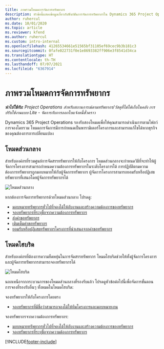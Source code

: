 ```yaml
---
title: ภาพรวมโหมดการจัดการทรัพยากร
description: หัวข้อนี้แสดงข้อมูลเกี่ยวกับฟังก์ชันการจัดการทรัพยากรใน Dynamics 365 Project Operations
author: ruhercul
ms.date: 10/01/2020
ms.topic: article
ms.reviewer: kfend
ms.author: ruhercul
ms.custom: intro-internal
ms.openlocfilehash: 41265534661e51565bf31105ef69cec9b3b181c3
ms.sourcegitcommit: 0fafe022731f0e1e8693382ff906e3f8541d34ca
ms.translationtype: HT
ms.contentlocale: th-TH
ms.lasthandoff: 07/07/2021
ms.locfileid: "6367914"
---
```

# <a name="resource-management-modes-overview"></a>ภาพรวมโหมดการจัดการทรัพยากร

_**นำไปใช้กับ:** Project Operations สำหรับสถานการณ์ตามทรัพยากร/วัสดุที่ไม่ได้เก็บในคลัง การปรับใช้งานแบบ Lite - จัดการกับการออกใบแจ้งหนี้ชั่วคราว_


Dynamics 365 Project Operations รองรับสองโหมดเพื่อให้คุณสามารถดำเนินการตามโฟลว์การจองโดยรวม โหมดการจัดการมีการกำหนดเป็นพารามิเตอร์โครงการและสามารถแก้ไขได้หากธุรกิจของคุณต้องการการเปลี่ยนแปลง    

## <a name="central-mode"></a>โหมดส่วนกลาง
สำหรับองค์กรที่รวมศูนย์การจัดสรรทรัพยากรให้กับโครงการ โหมดส่วนกลางจะกำหนดวิธีที่จะทำให้ผู้จัดการโครงการสามารถกำหนดความต้องการทรัพยากรในระดับโครงการได้ การปฏิบัติตามความต้องการทรัพยากรถูกมอบหมายให้กับผู้จัดการทรัพยากร ผู้จัดการโครงการสามารถยอมรับหรือปฏิเสธทรัพยากรที่เสนอโดยผู้จัดการทรัพยากรได้

![โหมดส่วนกลาง](./media/resource-management-central.png)

หากต้องการจัดการทรัพยากรด้วยโหมดส่วนกลาง โปรดดู:

- [มอบหมายทรัพยากรทั่วไปที่จองได้ให้กับงานและสร้างความต้องการของทรัพยากร](/dynamics365/project-service/assign-generic-bookable-resource)
- [จองทรัพยากรที่ระบุชื่อจากความต้องการทรัพยากร](/dynamics365/project-service/book-named-resource)
- [ส่งคำขอทรัพยากร](/dynamics365/project-service/submit-resource-request)
- [เติมเต็มคำขอทรัพยากร](/dynamics365/project-service/resource-management-fulfill-requests)
- [ยอมรับหรือปฏิเสธทรัพยากรโครงการที่นำเสนอจากคำขอทรัพยากร](/dynamics365/project-service/accept-reject-proposed-resource)

## <a name="hybrid-mode"></a>โหมดไฮบริด
สำหรับองค์กรที่ต้องการความยืดหยุ่นในการจัดสรรทรัพยากร โหมดไฮบริดช่วยให้ทั้งผู้จัดการโครงการและผู้จัดการทรัพยากรสามารถจองทรัพยากรได้

![โหมดไฮบริด](./media/resource-management-hybrid.png)

นอกเหนือจากกระบวนการของโหมดส่วนกลางที่รองรับแล้ว โปรดดูหัวข้อต่อไปนี้เพื่อจัดการขั้นตอนการจองที่รองรับอื่นๆ ทั้งหมดในโหมดไฮบริด:

จองทรัพยากรให้กับโครงการโดยตรง
- [จองทรัพยากรที่มีชื่อว่าสามารถจองได้ให้ทีมโครงการและมอบหมายงาน](/dynamics365/project-service/assign-named-bookable-resource)

จองทรัพยากรจากความต้องการทรัพยากร:
- [มอบหมายทรัพยากรทั่วไปที่จองได้ให้กับงานและสร้างความต้องการของทรัพยากร](/dynamics365/project-service/assign-generic-bookable-resource)
- [จองทรัพยากรที่ระบุชื่อจากความต้องการทรัพยากร](/dynamics365/project-service/book-named-resource)


[!INCLUDE[footer-include](../includes/footer-banner.md)]